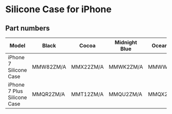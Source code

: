 # Silicone Case for iPhone

## Part numbers

| Model | Black | Cocoa | Midnight Blue | Ocean Blue | PRODUCT(RED) | Pink Sand | (PRODUCT)RED | Sea Blue | Stone | White |
|-------|-----|-----|-----|-----|-----|-----|-----|-----|-----|-----|
| iPhone 7 Silicone Case | MMW82ZM/A | MMX22ZM/A | MMWK2ZM/A | MMWW2ZM/A |  | MMX12ZM/A | MMWN2ZM/A | MMX02ZM/A | MMWR2ZM/A | MMWF2ZM/A |
| iPhone 7 Plus Silicone Case | MMQR2ZM/A | MMT12ZM/A | MMQU2ZM/A | MMQX2ZM/A | MMQV2ZM/A | MMT02ZM/A |  | MMQY2ZM/A | MMQW2ZM/A | MMQT2ZM/A |
